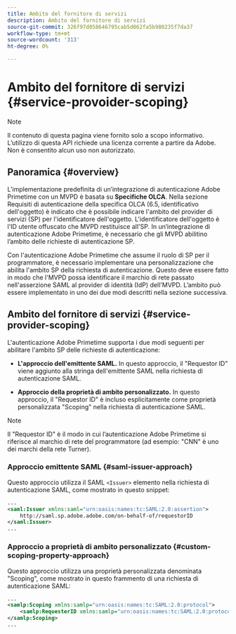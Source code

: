 ```yaml
---
title: Ambito del fornitore di servizi
description: Ambito del fornitore di servizi
source-git-commit: 326f97d058646795cab5d062fa5b980235f7da37
workflow-type: tm+mt
source-wordcount: '313'
ht-degree: 0%

---
```



# Ambito del fornitore di servizi {#service-provoider-scoping}

>[!NOTE]
>
>Il contenuto di questa pagina viene fornito solo a scopo informativo. L’utilizzo di questa API richiede una licenza corrente a partire da Adobe. Non è consentito alcun uso non autorizzato.

## Panoramica {#overview}

L’implementazione predefinita di un’integrazione di autenticazione Adobe Primetime con un MVPD è basata su **Specifiche OLCA**. Nella sezione Requisiti di autenticazione della specifica OLCA (6.5, identificativo dell&#39;oggetto) è indicato che è possibile indicare l&#39;ambito del provider di servizi (SP) per l&#39;identificatore dell&#39;oggetto. L&#39;identificatore dell&#39;oggetto è l&#39;ID utente offuscato che MVPD restituisce all&#39;SP.  In un’integrazione di autenticazione Adobe Primetime, è necessario che gli MVPD abilitino l’ambito delle richieste di autenticazione SP.

Con l&#39;autenticazione Adobe Primetime che assume il ruolo di SP per il programmatore, è necessario implementare una personalizzazione che abilita l&#39;ambito SP della richiesta di autenticazione.  Questo deve essere fatto in modo che l&#39;MVPD possa identificare il marchio di rete passato nell&#39;asserzione SAML al provider di identità (IdP) dell&#39;MVPD.  L’ambito può essere implementato in uno dei due modi descritti nella sezione successiva.

## Ambito del fornitore di servizi {#service-provider-scoping}

L&#39;autenticazione Adobe Primetime supporta i due modi seguenti per abilitare l&#39;ambito SP delle richieste di autenticazione:

* **L&#39;approccio dell&#39;emittente SAML.**  In questo approccio, il &quot;Requestor ID&quot; viene aggiunto alla stringa dell&#39;emittente SAML nella richiesta di autenticazione SAML.

* **Approccio della proprietà di ambito personalizzato.**  In questo approccio, il &quot;Requestor ID&quot; è incluso esplicitamente come proprietà personalizzata &quot;Scoping&quot; nella richiesta di autenticazione SAML.

>[!NOTE]
>
>Il &quot;Requestor ID&quot; è il modo in cui l’autenticazione Adobe Primetime si riferisce al marchio di rete del programmatore (ad esempio: &quot;CNN&quot; è uno dei marchi della rete Turner).

### Approccio emittente SAML {#saml-issuer-approach}

Questo approccio utilizza il SAML `<Issuer>` elemento nella richiesta di autenticazione SAML, come mostrato in questo snippet:

```xml
...
<saml:Issuer xmlns:saml="urn:oasis:names:tc:SAML:2.0:assertion">
    http://saml.sp.adobe.adobe.com/on-behalf-of/requestorID
</saml:Issuer>
...
```

### Approccio a proprietà di ambito personalizzato {#custom-scoping-property-approach}

Questo approccio utilizza una proprietà personalizzata denominata &quot;Scoping&quot;, come mostrato in questo frammento di una richiesta di autenticazione SAML:

```xml
...
<samlp:Scoping xmlns:samlp="urn:oasis:names:tc:SAML:2.0:protocol">
    <samlp:RequesterID xmlns:samlp="urn:oasis:names:tc:SAML:2.0:protocol">requestorID</samlp:RequesterID>
</samlp:Scoping>
...
```

<!--
>[!RELATEDINFORMATION]
>* [MVPD Authentication](/help/authentication/authn-usecase.md)
>* **OLCA Specification**
-->